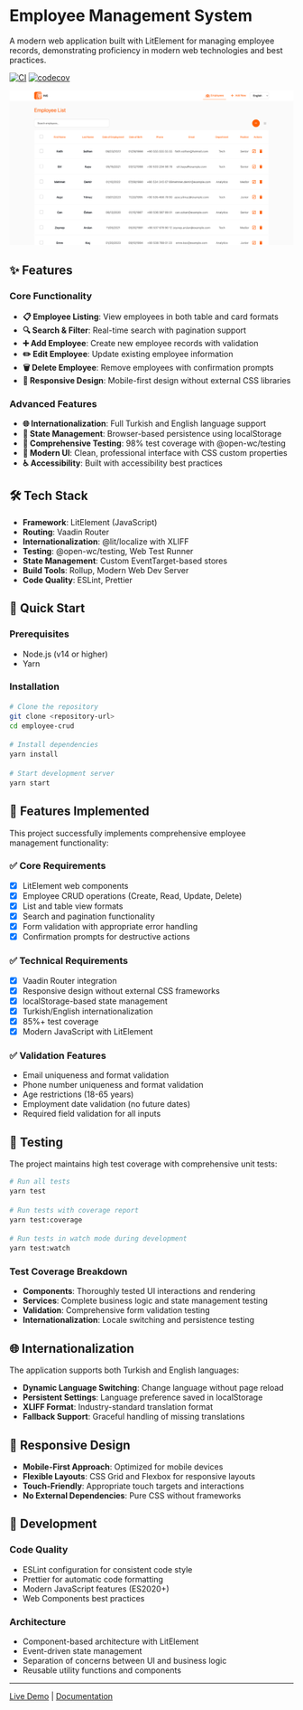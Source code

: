 # Employee Management System

A modern web application built with LitElement for managing employee records, demonstrating proficiency in modern web technologies and best practices.

[![CI](https://github.com/fatihsolhan/employee-crud/workflows/CI/badge.svg)](https://github.com/fatihsolhan/employee-crud/actions)
[![codecov](https://codecov.io/gh/fatihsolhan/employee-crud/branch/main/graph/badge.svg)](https://codecov.io/gh/fatihsolhan/employee-crud)

![Employee List View](./assets/screenshot.png)

## ✨ Features

### Core Functionality
- **📋 Employee Listing**: View employees in both table and card formats
- **🔍 Search & Filter**: Real-time search with pagination support
- **➕ Add Employee**: Create new employee records with validation
- **✏️ Edit Employee**: Update existing employee information
- **🗑️ Delete Employee**: Remove employees with confirmation prompts
- **📱 Responsive Design**: Mobile-first design without external CSS libraries

### Advanced Features
- **🌐 Internationalization**: Full Turkish and English language support
- **💾 State Management**: Browser-based persistence using localStorage
- **🧪 Comprehensive Testing**: 98% test coverage with @open-wc/testing
- **🎨 Modern UI**: Clean, professional interface with CSS custom properties
- **♿ Accessibility**: Built with accessibility best practices

## 🛠️ Tech Stack

- **Framework**: LitElement (JavaScript)
- **Routing**: Vaadin Router
- **Internationalization**: @lit/localize with XLIFF
- **Testing**: @open-wc/testing, Web Test Runner
- **State Management**: Custom EventTarget-based stores
- **Build Tools**: Rollup, Modern Web Dev Server
- **Code Quality**: ESLint, Prettier

## 🚀 Quick Start

### Prerequisites
- Node.js (v14 or higher)
- Yarn

### Installation

```bash
# Clone the repository
git clone <repository-url>
cd employee-crud

# Install dependencies
yarn install

# Start development server
yarn start
```

## 🎯 Features Implemented

This project successfully implements comprehensive employee management functionality:

### ✅ Core Requirements
- [x] LitElement web components
- [x] Employee CRUD operations (Create, Read, Update, Delete)
- [x] List and table view formats
- [x] Search and pagination functionality
- [x] Form validation with appropriate error handling
- [x] Confirmation prompts for destructive actions

### ✅ Technical Requirements
- [x] Vaadin Router integration
- [x] Responsive design without external CSS frameworks
- [x] localStorage-based state management
- [x] Turkish/English internationalization
- [x] 85%+ test coverage
- [x] Modern JavaScript with LitElement

### ✅ Validation Features
- Email uniqueness and format validation
- Phone number uniqueness and format validation
- Age restrictions (18-65 years)
- Employment date validation (no future dates)
- Required field validation for all inputs

## 🧪 Testing

The project maintains high test coverage with comprehensive unit tests:

```bash
# Run all tests
yarn test

# Run tests with coverage report
yarn test:coverage

# Run tests in watch mode during development
yarn test:watch
```

### Test Coverage Breakdown
- **Components**: Thoroughly tested UI interactions and rendering
- **Services**: Complete business logic and state management testing
- **Validation**: Comprehensive form validation testing
- **Internationalization**: Locale switching and persistence testing

## 🌐 Internationalization

The application supports both Turkish and English languages:

- **Dynamic Language Switching**: Change language without page reload
- **Persistent Settings**: Language preference saved in localStorage
- **XLIFF Format**: Industry-standard translation format
- **Fallback Support**: Graceful handling of missing translations

## 📱 Responsive Design

- **Mobile-First Approach**: Optimized for mobile devices
- **Flexible Layouts**: CSS Grid and Flexbox for responsive layouts
- **Touch-Friendly**: Appropriate touch targets and interactions
- **No External Dependencies**: Pure CSS without frameworks

## 🔧 Development

### Code Quality
- ESLint configuration for consistent code style
- Prettier for automatic code formatting
- Modern JavaScript features (ES2020+)
- Web Components best practices

### Architecture
- Component-based architecture with LitElement
- Event-driven state management
- Separation of concerns between UI and business logic
- Reusable utility functions and components

---

[Live Demo](#) | [Documentation](./requirements.md)

